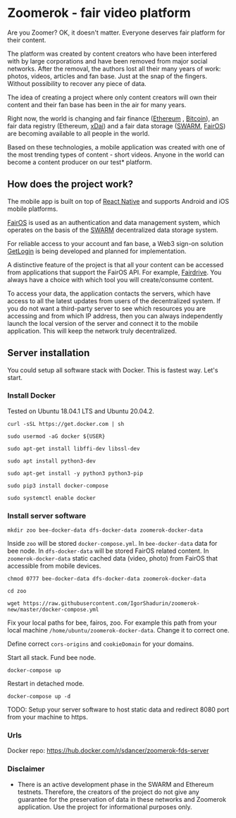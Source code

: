 # Zoomerok - fair video platform

Are you Zoomer? OK, it doesn't matter. Everyone deserves fair platform for their content.

The platform was created by content creators who have been interfered with by large corporations and have been removed
from major social networks. After the removal, the authors lost all their many years of work: photos, videos, articles
and fan base. Just at the snap of the fingers. Without possibility to recover any piece of data.

The idea of creating a project where only content creators will own their content and their fan base has been in the air
for many years.

Right now, the world is changing and fair finance ([Ethereum](https://ethereum.org/en/)
, [Bitcoin](https://bitcoin.org/en/)), an fair data registry (Ethereum, [xDai](https://www.xdaichain.com/)) and a fair
data storage ([SWARM](https://github.com/ethersphere/bee), [FairOS](https://github.com/fairDataSociety/fairOS-dfs)) are
becoming available to all people in the world.

Based on these technologies, a mobile application was created with one of the most trending types of content - short
videos. Anyone in the world can become a content producer on our test* platform.

## How does the project work?

The mobile app is built on top of [React Native](https://reactnative.dev/) and supports Android and iOS mobile
platforms.

[FairOS](https://github.com/fairDataSociety/fairOS-dfs) is used as an authentication and data management system, which
operates on the basis of the [SWARM](https://github.com/ethersphere/bee) decentralized data storage system.

For reliable access to your account and fan base, a Web3 sign-on
solution [GetLogin](https://github.com/GetLoginEth/login) is being developed and planned for implementation.

A distinctive feature of the project is that all your content can be accessed from applications that support the FairOS
API. For example, [Fairdrive](https://github.com/fairDataSociety/fairdrive-theapp). You always have a choice with which
tool you will create/consume content.

To access your data, the application contacts the servers, which have access to all the latest updates from users of the
decentralized system. If you do not want a third-party server to see which resources you are accessing and from which IP
address, then you can always independently launch the local version of the server and connect it to the mobile
application. This will keep the network truly decentralized.

## Server installation

You could setup all software stack with Docker. This is fastest way. Let's start.

###  Install Docker

Tested on Ubuntu 18.04.1 LTS and Ubuntu 20.04.2.

`curl -sSL https://get.docker.com | sh`

`sudo usermod -aG docker ${USER}`

`sudo apt-get install libffi-dev libssl-dev`

`sudo apt install python3-dev`

`sudo apt-get install -y python3 python3-pip`

`sudo pip3 install docker-compose`

`sudo systemctl enable docker`

### Install server software

`mkdir zoo bee-docker-data dfs-docker-data zoomerok-docker-data`

Inside `zoo` will be stored `docker-compose.yml`. In `bee-docker-data` data for bee node.
In `dfs-docker-data` will be stored FairOS related content. In `zoomerok-docker-data` static cached
data (video, photo) from FairOS that accessible from mobile devices.

`chmod 0777 bee-docker-data dfs-docker-data zoomerok-docker-data`

`cd zoo`

`wget https://raw.githubusercontent.com/IgorShadurin/zoomerok-new/master/docker-compose.yml`

Fix your local paths for bee, fairos, zoo. For example this path from your local
machine `/home/ubuntu/zoomerok-docker-data`. Change it to correct one.

Define correct `cors-origins` and `cookieDomain` for your domains.

Start all stack. Fund bee node.

`docker-compose up`

Restart in detached mode.

`docker-compose up -d`

TODO: Setup your server software to host static data and redirect 8080 port from your machine to https.

### Urls

Docker repo: https://hub.docker.com/r/sdancer/zoomerok-fds-server

### Disclaimer

* There is an active development phase in the SWARM and Ethereum testnets. Therefore, the creators of the project do not
  give any guarantee for the preservation of data in these networks and Zoomerok application. Use the project for
  informational purposes only.
